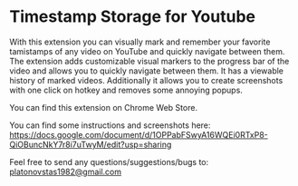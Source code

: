 # Timestamp Storage for Youtube

With this extension you can visually mark and remember your favorite tamistamps of any video on YouTube 
and quickly navigate between them.  The extension adds customizable visual markers to the progress bar 
of the video and allows you to quickly navigate between them. It has a viewable history of marked 
videos. Additionally it allows you to create screenshots with one click on hotkey and removes some annoying popups.

You can find this extension on Chrome Web Store.

You can find some instructions and screenshots here:
https://docs.google.com/document/d/1OPPabFSwyA16WQEi0RTxP8-QiOBuncNkY7r8i7uTwyM/edit?usp=sharing

Feel free to send any questions/suggestions/bugs to:
platonovstas1982@gmail.com

